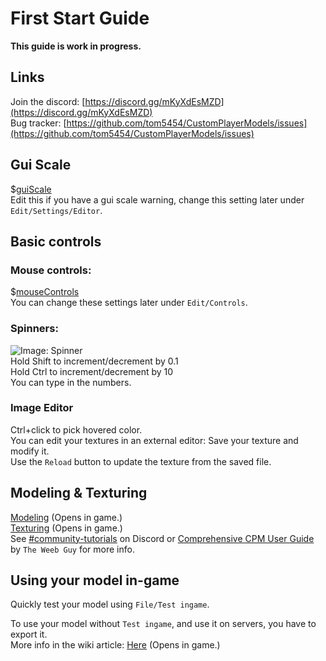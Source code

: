 # First Start Guide
**This guide is work in progress.**

## Links
Join the discord: [https://discord.gg/mKyXdEsMZD](https://discord.gg/mKyXdEsMZD)  
Bug tracker: [https://github.com/tom5454/CustomPlayerModels/issues](https://github.com/tom5454/CustomPlayerModels/issues)

## Gui Scale
$[guiScale]()  
Edit this if you have a gui scale warning, change this setting later under `Edit/Settings/Editor`.  

## Basic controls
### Mouse controls:
$[mouseControls]()  
You can change these settings later under `Edit/Controls`.  

### Spinners:
![Image: Spinner](https://github.com/tom5454/CustomPlayerModels/blob/master/screenshots/spinner.png)  
Hold Shift to increment/decrement by 0.1  
Hold Ctrl to increment/decrement by 10  
You can type in the numbers.  

### Image Editor
Ctrl+click to pick hovered color.  
You can edit your textures in an external editor: Save your texture and modify it.  
Use the `Reload` button to update the texture from the saved file.  

## Modeling & Texturing
[Modeling](https://github.com/tom5454/CustomPlayerModels/wiki/Modelling) (Opens in game.)  
[Texturing](https://github.com/tom5454/CustomPlayerModels/wiki/Texturing) (Opens in game.)  
See [#community-tutorials](https://discord.com/channels/811508670205788211/844561618281168968) on Discord or [Comprehensive CPM User Guide](https://docs.google.com/presentation/d/117GBWxtyNT6L3a69cENXz1Gjx-MplB1UC9l_uISn6oQ/edit?usp=sharing) by `The Weeb Guy` for more info.  

## Using your model in-game
Quickly test your model using `File/Test ingame`.  

To use your model without `Test ingame`, and use it on servers, you have to export it.  
More info in the wiki article: [Here](https://github.com/tom5454/CustomPlayerModels/wiki/Exporting) (Opens in game.)
